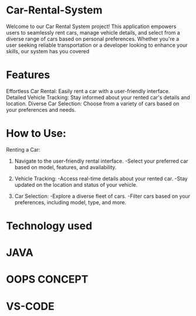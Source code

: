 # Car-Rental-System
Welcome to our Car Rental System project! This application empowers users to seamlessly rent cars, manage vehicle details, and select from a diverse range of cars based on personal preferences. Whether you're a user seeking reliable transportation or a developer looking to enhance your skills, our system has you covered

# Features
Effortless Car Rental: Easily rent a car with a user-friendly interface.
Detailed Vehicle Tracking: Stay informed about your rented car's details and location.
Diverse Car Selection: Choose from a variety of cars based on your preferences and needs.

# How to Use:
Renting a Car:

1) Navigate to the user-friendly rental interface.
-Select your preferred car based on model, features, and availability.

2) Vehicle Tracking:
-Access real-time details about your rented car.
-Stay updated on the location and status of your vehicle.

3) Car Selection:
-Explore a diverse fleet of cars.
-Filter cars based on your preferences, including model, type, and more.

# Technology used 
# JAVA
# OOPS CONCEPT 
# VS-CODE
